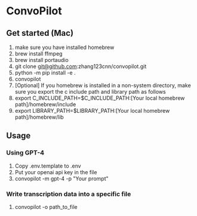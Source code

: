 # ConvoPilot


## Get started (Mac)
1. make sure you have installed homebrew
1. brew install ffmpeg
1. brew install portaudio
1. git clone git@github.com:zhang123cnn/convopilot.git
1. python -m pip install -e .
1. convopilot
1. [Optional] If you homebrew is installed in a non-system directory, make sure you export the c include path and library path as follows
  1. export C_INCLUDE_PATH=$C_INCLUDE_PATH:[Your local homebrew path]/homebrew/include
  1. export LIBRARY_PATH=$LIBRARY_PATH:[Your local homebrew path]/homebrew/lib

## Usage
### Using GPT-4
1. Copy .env.template to .env
1. Put your openai api key in the file
1. convopilot -m gpt-4 -p "Your prompt"

### Write transcription data into a specific file
1. convopilot -o path_to_file 